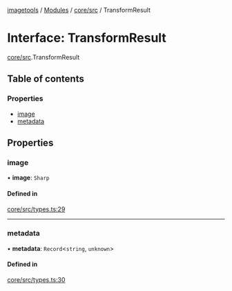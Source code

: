 [imagetools](../README.md) / [Modules](../modules.md) / [core/src](../modules/core_src.md) / TransformResult

# Interface: TransformResult

[core/src](../modules/core_src.md).TransformResult

## Table of contents

### Properties

- [image](core_src.TransformResult.md#image)
- [metadata](core_src.TransformResult.md#metadata)

## Properties

### image

• **image**: `Sharp`

#### Defined in

[core/src/types.ts:29](https://github.com/JonasKruckenberg/imagetools/blob/6842c73/packages/core/src/types.ts#L29)

___

### metadata

• **metadata**: `Record`<`string`, `unknown`\>

#### Defined in

[core/src/types.ts:30](https://github.com/JonasKruckenberg/imagetools/blob/6842c73/packages/core/src/types.ts#L30)
